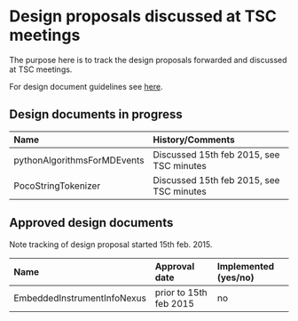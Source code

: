 Design proposals discussed at TSC meetings 
==========================================

The purpose here is to track the design proposals forwarded and discussed at TSC meetings.

For design document guidelines see [here]( http://www.mantidproject.org/Design_Document_Guidelines).

Design documents in progress
----------------------------

| Name  | History/Comments |
| :------------ |:---------------|
| pythonAlgorithmsForMDEvents     | Discussed 15th feb 2015, see TSC minutes  |
| PocoStringTokenizer     | Discussed 15th feb 2015, see TSC minutes |

Approved design documents
-----------------------------

Note tracking of design proposal started 15th feb. 2015.

| Name  | Approval date | Implemented (yes/no) |
| :------------ |:---------------|:-------|
| EmbeddedInstrumentInfoNexus     | prior to 15th feb 2015  | no |

